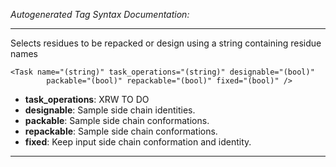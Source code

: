 _Autogenerated Tag Syntax Documentation:_

---
Selects residues to be repacked or design using a string containing residue names

```
<Task name="(string)" task_operations="(string)" designable="(bool)"
        packable="(bool)" repackable="(bool)" fixed="(bool)" />
```

-   **task_operations**: XRW TO DO
-   **designable**: Sample side chain identities.
-   **packable**: Sample side chain conformations.
-   **repackable**: Sample side chain conformations.
-   **fixed**: Keep input side chain conformation and identity.

---
